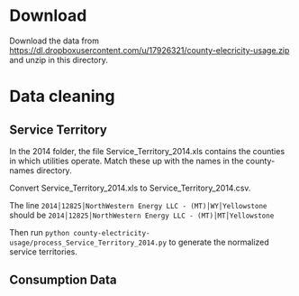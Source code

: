 # Download

Download the data from <https://dl.dropboxusercontent.com/u/17926321/county-elecricity-usage.zip> and unzip in this directory.

# Data cleaning

## Service Territory

In the 2014 folder, the file Service_Territory_2014.xls
contains the counties in which utilities operate. Match these up with the
names in the county-names directory.

Convert Service_Territory_2014.xls to Service_Territory_2014.csv.

The line `2014│12825│NorthWestern Energy LLC - (MT)│WY│Yellowstone`
should be `2014│12825│NorthWestern Energy LLC - (MT)│MT│Yellowstone`


Then run `python county-electricity-usage/process_Service_Territory_2014.py`
to generate the normalized service territories.

## Consumption Data
